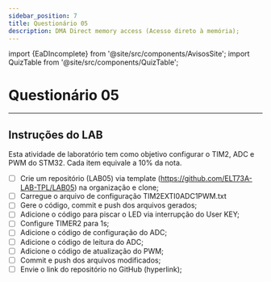```yaml
---
sidebar_position: 7
title: Questionário 05
description: DMA Direct memory access (Acesso direto à memória);
---
```


import {EaDIncomplete} from '@site/src/components/AvisosSite';
import QuizTable from '@site/src/components/QuizTable';

# Questionário 05

<EaDIncomplete />

<!-- Tabela com link para atividade, inicio, fim e descrição do Quiz! -->
<div style={{ display: "flex", justifyContent: "center" }}>
  <QuizTable index={5} internal={false} />
</div>

---


## Instruções do LAB

Esta atividade de laboratório tem como objetivo configurar o TIM2, ADC e PWM do STM32. Cada item equivale a 10% da nota.

- [ ] Crie um repositório (LAB05) via template (https://github.com/ELT73A-LAB-TPL/LAB05) na organização e clone;
- [ ] Carregue o arquivo de configuração TIM2EXTI0ADC1PWM.txt
- [ ] Gere o código, commit e push dos arquivos gerados;
- [ ] Adicione o código para piscar o LED via interrupção do User KEY;
- [ ] Configure TIMER2 para 1s;
- [ ] Adicione o código de configuração do ADC;
- [ ] Adicione o código de leitura do ADC;
- [ ] Adicione o código de atualização do PWM;
- [ ] Commit e push dos arquivos modificados;
- [ ] Envie o link do repositório no GitHub (hyperlink);
